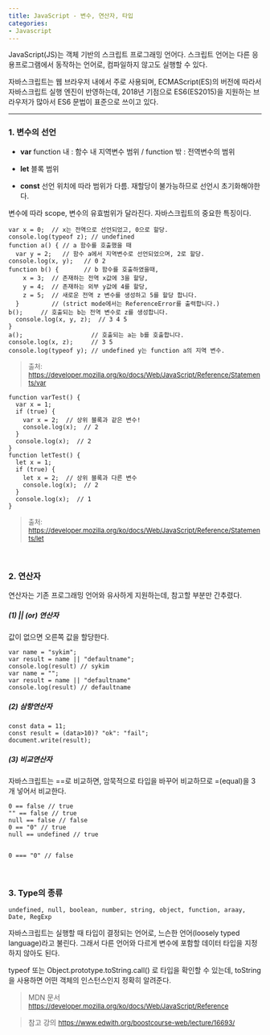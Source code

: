 ```yaml
---
title: JavaScript - 변수, 연산자, 타입
categories:
- Javascript
---
```


JavaScript(JS)는 객체 기반의 스크립트 프로그래밍 언어다.
스크립트 언어는 다른 응용프로그램에서 동작하는 언어로, 컴파일하지 않고도 실행할 수 있다.

자바스크립트는 웹 브라우저 내에서 주로 사용되며, 
ECMAScript(ES)의 버전에 따라서 자바스크립트 실행 엔진이 반영하는데, 2018년 기점으로  ES6(ES2015)을 지원하는 브라우저가 많아서 ES6 문법이 표준으로 쓰이고 있다. 


<hr>

### 1. 변수의 선언

* **var**
	function 내 : 함수 내 지역변수 범위 / function 밖 : 전역변수의 범위
	
* **let**
블록 범위

* **const**
선언 위치에 따라 범위가 다름. 
재할당이 불가능하므로 선언시 초기화해야한다.

변수에 따라 scope, 변수의 유효범위가 달라진다.
자바스크립트의 중요한 특징이다.

```
var x = 0;  // x는 전역으로 선언되었고, 0으로 할당.
console.log(typeof z); // undefined
function a() { // a 함수를 호출했을 때
  var y = 2;   // 함수 a에서 지역변수로 선언되었으며, 2로 할당.
console.log(x, y);   // 0 2 
function b() {       // b 함수를 호출하였을때,
    x = 3;  // 존재하는 전역 x값에 3을 할당, 
    y = 4;  // 존재하는 외부 y값에 4를 할당, 
    z = 5;  // 새로운 전역 z 변수를 생성하고 5를 할당 합니다. 
  }         // (strict mode에서는 ReferenceError를 출력합니다.)
b();     // 호출되는 b는 전역 변수로 z를 생성합니다.
  console.log(x, y, z);  // 3 4 5
}
a();                   // 호출되는 a는 b를 호출합니다.
console.log(x, z);     // 3 5
console.log(typeof y); // undefined y는 function a의 지역 변수.
```

> <font size="2">출처: https://developer.mozilla.org/ko/docs/Web/JavaScript/Reference/Statements/var</font>



```
function varTest() {
  var x = 1;
  if (true) {
    var x = 2;  // 상위 블록과 같은 변수!
    console.log(x);  // 2
  }
  console.log(x);  // 2
}
function letTest() {
  let x = 1;
  if (true) {
    let x = 2;  // 상위 블록과 다른 변수
    console.log(x);  // 2
  }
  console.log(x);  // 1
}
```
> <font size="2">출처: https://developer.mozilla.org/ko/docs/Web/JavaScript/Reference/Statements/let</font>

<br>

### 2. 연산자

연산자는 기존 프로그래밍 언어와 유사하게 지원하는데, 참고할 부분만 간추렸다.

##### (1) || (or) 연산자
값이 없으면 오른쪽 값을 할당한다.

```
var name = "sykim";
var result = name || "defaultname";
console.log(result) // sykim
var name = "";
var result = name || "defaultname"
console.log(result) // defaultname
```
##### (2) 삼항연산자 
```
const data = 11;
const result = (data>10)? "ok": "fail";
document.write(result);
```
##### (3) 비교연산자

자바스크립트는 ==로 비교하면, 
암묵적으로 타입을 바꾸어 비교하므로 =(equal)을 3개 넣어서 비교한다.

```
0 == false // true
"" == false // true
null == false // false
0 == "0" // true
null == undefined // true


0 === "0" // false
```
<br>

### 3. Type의 종류

```
undefined, null, boolean, number, string, object, function, araay, Date, RegExp
```

자바스크립트는 실행할 때 타입이 결정되는 언어로, 느슨한 언어(loosely typed language)라고 불린다.
그래서 다른 언어와 다르게 변수에 포함할 데이터 타입을 지정하지 않아도 된다.

typeof 또는 Object.prototype.toString.call() 로 타입을 확인할 수 있는데,
toString을 사용하면 어떤 객체의 인스턴스인지 정확히 알려준다.



>MDN 문서
> <font size="2">https://developer.mozilla.org/ko/docs/Web/JavaScript/Reference</font>

>참고 강의
> <font size="2">https://www.edwith.org/boostcourse-web/lecture/16693/</font>
